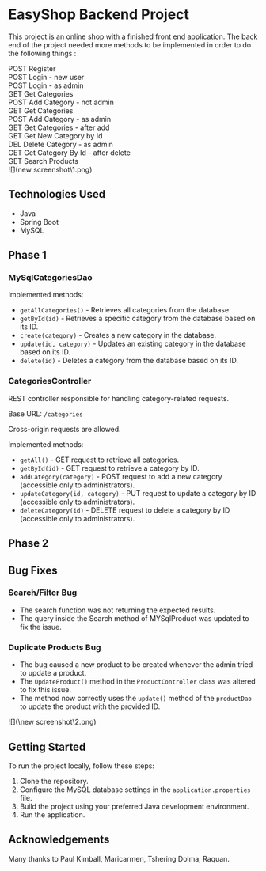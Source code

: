 # EasyShop Backend Project
This project is an online shop with a finished front end application. The
back end of the project needed more methods to be implemented in order to do
the following things :

POST Register<br>
POST Login - new user<br>
POST Login - as admin<br>
GET Get Categories<br>
POST Add Category - not admin<br>
GET Get Categories<br>
POST Add Category - as admin<br>
GET Get Categories - after add<br>
GET Get New Category by Id<br>
DEL Delete Category - as admin<br>
GET Get Category By Id - after delete<br>
GET Search Products<br>
![](new screenshot\1.png)


## Technologies Used

- Java
- Spring Boot
- MySQL

## Phase 1
### MySqlCategoriesDao

Implemented methods:

- `getAllCategories()` - Retrieves all categories from the database.
- `getById(id)` - Retrieves a specific category from the database based on its ID.
- `create(category)` - Creates a new category in the database.
- `update(id, category)` - Updates an existing category in the database based on its ID.
- `delete(id)` - Deletes a category from the database based on its ID.

### CategoriesController

REST controller responsible for handling category-related requests.

Base URL: `/categories`

Cross-origin requests are allowed.

Implemented methods:

- `getAll()` - GET request to retrieve all categories.
- `getById(id)` - GET request to retrieve a category by ID.
- `addCategory(category)` - POST request to add a new category (accessible only to administrators).
- `updateCategory(id, category)` - PUT request to update a category by ID (accessible only to administrators).
- `deleteCategory(id)` - DELETE request to delete a category by ID (accessible only to administrators).

## Phase 2
## Bug Fixes

### Search/Filter Bug

- The search function was not returning the expected results.
- The query inside the  Search method of MYSqlProduct  was updated to fix the issue.

### Duplicate Products Bug

- The bug caused a new product to be created whenever the admin tried to update a product.
- The `UpdateProduct()` method in the `ProductController` class was altered to fix this issue.
- The method now correctly uses the `update()` method of the `productDao` to update the product with the provided ID.

![](\new screenshot\2.png)

## Getting Started

To run the project locally, follow these steps:

1. Clone the repository.
2. Configure the MySQL database settings in the `application.properties` file.
3. Build the project using your preferred Java development environment.
4. Run the application.

## Acknowledgements
Many thanks to Paul Kimball, Maricarmen, Tshering Dolma, Raquan.

